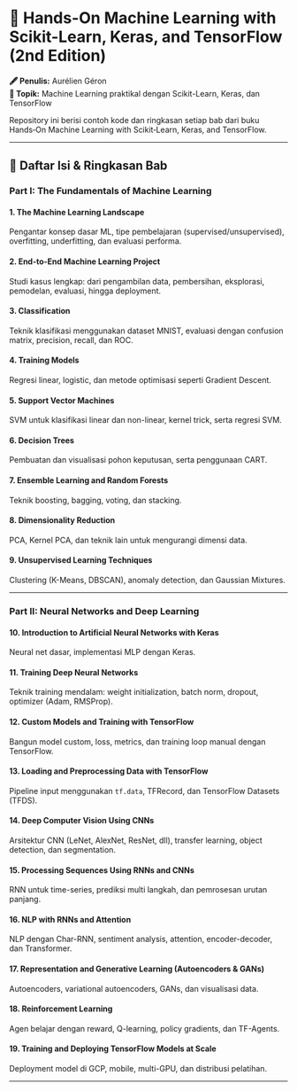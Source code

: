 # 📘 Hands-On Machine Learning with Scikit-Learn, Keras, and TensorFlow (2nd Edition)

**🖋️ Penulis:** Aurélien Géron  
**📌 Topik:** Machine Learning praktikal dengan Scikit-Learn, Keras, dan TensorFlow  

Repository ini berisi contoh kode dan ringkasan setiap bab dari buku Hands‑On Machine Learning with Scikit‑Learn, Keras, and TensorFlow.

---

## 🔖 Daftar Isi & Ringkasan Bab

### Part I: The Fundamentals of Machine Learning

#### 1. The Machine Learning Landscape
Pengantar konsep dasar ML, tipe pembelajaran (supervised/unsupervised), overfitting, underfitting, dan evaluasi performa.

#### 2. End-to-End Machine Learning Project
Studi kasus lengkap: dari pengambilan data, pembersihan, eksplorasi, pemodelan, evaluasi, hingga deployment.

#### 3. Classification
Teknik klasifikasi menggunakan dataset MNIST, evaluasi dengan confusion matrix, precision, recall, dan ROC.

#### 4. Training Models
Regresi linear, logistic, dan metode optimisasi seperti Gradient Descent.

#### 5. Support Vector Machines
SVM untuk klasifikasi linear dan non-linear, kernel trick, serta regresi SVM.

#### 6. Decision Trees
Pembuatan dan visualisasi pohon keputusan, serta penggunaan CART.

#### 7. Ensemble Learning and Random Forests
Teknik boosting, bagging, voting, dan stacking.

#### 8. Dimensionality Reduction
PCA, Kernel PCA, dan teknik lain untuk mengurangi dimensi data.

#### 9. Unsupervised Learning Techniques
Clustering (K-Means, DBSCAN), anomaly detection, dan Gaussian Mixtures.

---

### Part II: Neural Networks and Deep Learning

#### 10. Introduction to Artificial Neural Networks with Keras
Neural net dasar, implementasi MLP dengan Keras.

#### 11. Training Deep Neural Networks
Teknik training mendalam: weight initialization, batch norm, dropout, optimizer (Adam, RMSProp).

#### 12. Custom Models and Training with TensorFlow
Bangun model custom, loss, metrics, dan training loop manual dengan TensorFlow.

#### 13. Loading and Preprocessing Data with TensorFlow
Pipeline input menggunakan `tf.data`, TFRecord, dan TensorFlow Datasets (TFDS).

#### 14. Deep Computer Vision Using CNNs
Arsitektur CNN (LeNet, AlexNet, ResNet, dll), transfer learning, object detection, dan segmentation.

#### 15. Processing Sequences Using RNNs and CNNs
RNN untuk time-series, prediksi multi langkah, dan pemrosesan urutan panjang.

#### 16. NLP with RNNs and Attention
NLP dengan Char-RNN, sentiment analysis, attention, encoder-decoder, dan Transformer.

#### 17. Representation and Generative Learning (Autoencoders & GANs)
Autoencoders, variational autoencoders, GANs, dan visualisasi data.

#### 18. Reinforcement Learning
Agen belajar dengan reward, Q-learning, policy gradients, dan TF-Agents.

#### 19. Training and Deploying TensorFlow Models at Scale
Deployment model di GCP, mobile, multi-GPU, dan distribusi pelatihan.

---



